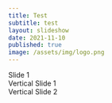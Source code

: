 ```yaml
---
title: Test
subtitle: test
layout: slideshow
date: 2021-11-10
published: true
image: /assets/img/logo.png
---
```


<section>Slide 1</section>


<section>
    <section>Vertical Slide 1</section>
    <section>Vertical Slide 2</section>
</section>